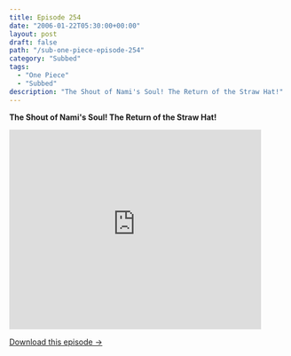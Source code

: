 ```yaml
---
title: Episode 254
date: "2006-01-22T05:30:00+00:00"
layout: post
draft: false
path: "/sub-one-piece-episode-254"
category: "Subbed"
tags:
  - "One Piece"
  - "Subbed"
description: "The Shout of Nami's Soul! The Return of the Straw Hat!"
---
```


**The Shout of Nami's Soul! The Return of the Straw Hat!**

<iframe width="640" height="360" src="https://www.rapidvideo.com/e/FXQHA0Q9CC" frameborder="0" marginwidth=0 marginheight=0 scrolling=no allowfullscreen style="max-width:90%;"></iframe>

<a href="http://ouo.io/qs/eCodkFEQ?s=https://www.rapidvideo.com/d/FXQHA0Q9CC" class="styled_a">Download this episode →</a>

